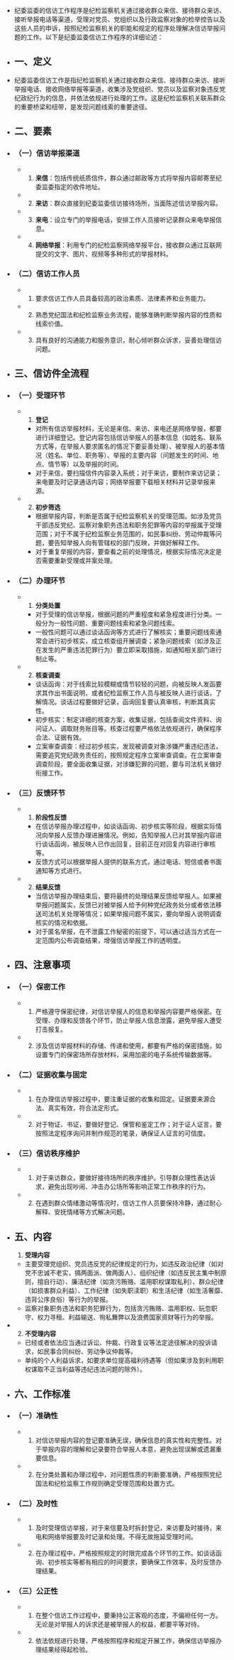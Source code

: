 - 纪委监委的信访工作程序是纪检监察机关通过接收群众来信、接待群众来访、接听举报电话等渠道，受理对党员、党组织以及行政监察对象的检举控告以及这些人员的申诉，按照纪检监察机关的职能和规定的程序处理解决信访举报问题的工作。以下是纪委监委信访工作程序的详细论述：
- ## 一、定义
- 纪委监委信访工作是指纪检监察机关通过接收群众来信、接待群众来访、接听举报电话、接收网络举报等渠道，收集涉及党组织、党员以及监察对象违反党纪政纪行为的信息，并依法依规进行处理的工作。这是纪检监察机关联系群众的重要桥梁和纽带，是发现问题线索的重要途径。
- ## 二、要素
- ### （一）信访举报渠道
	- 1. **来信**：包括传统纸质信件，群众通过邮政等方式将举报内容邮寄至纪委监委指定的收件地址。
	- 2. **来访**：群众直接到纪委监委信访接待场所，当面陈述信访举报内容。
	- 3. **来电**：设立专门的举报电话，安排工作人员接听记录群众来电举报信息。
	- 4. **网络举报**：利用专门的纪检监察网络举报平台，接收群众通过互联网提交的文字、图片、视频等多种形式的举报材料。
- ### （二）信访工作人员
	- 1. 要求信访工作人员具备较高的政治素质、法律素养和业务能力。
	- 2. 熟悉党纪国法和纪检监察业务流程，能够准确判断举报内容的性质和线索价值。
	- 3. 具有良好的沟通能力和服务意识，耐心倾听群众诉求，妥善处理信访问题。
- ## 三、信访件全流程
- ### （一）受理环节
	- 1. **登记**
		- 对所有信访举报材料，无论是来信、来访、来电还是网络举报，都要进行详细登记。登记内容包括信访举报人的基本信息（如姓名、联系方式等，在举报人要求匿名的情况下要妥善处理）、被举报人的基本情况（姓名、单位、职务等）、举报的主要内容（问题发生的时间、地点、情节等）以及举报的时间。
		- 对于来信，要扫描信件内容录入系统；对于来访，要制作来访记录；来电要及时记录通话内容；网络举报要下载相关材料并记录举报来源。
	- 2. **初步筛选**
		- 根据举报内容，判断是否属于纪检监察机关的受理范围。如涉及党员干部违反党纪、监察对象职务违法和职务犯罪等内容的举报属于受理范围；对于不属于纪检监察业务范围的，如民事纠纷、劳动仲裁等问题，要告知举报人向有管辖权的部门反映，并做好解释工作。
		- 对于重复举报的内容，要查看之前的处理情况，根据实际情况决定是否需要重新受理或并案处理。
- ### （二）办理环节
	- 1. **分类处置**
		- 对于受理的信访举报，根据问题的严重程度和紧急程度进行分类。一般分为一般性问题、重要问题线索和紧急问题线索。
		- 一般性问题可以通过谈话函询等方式进行了解核实；重要问题线索通常会进行初步核实，成立核查组开展调查；紧急问题线索（如涉及正在发生的严重违法犯罪行为）要立即采取措施，如通知相关部门进行制止等。
	- 2. **核查调查**
		- 谈话函询：对于线索比较模糊或情节较轻的问题，向被反映人发函要求其作出书面说明，或者纪检监察工作人员与被反映人进行谈话，了解情况。谈话过程要做好记录，函询回复要认真审核，判断其真实性。
		- 初步核实：制定详细的核查方案，收集证据，包括查阅文件资料、询问证人、调取财务账目等。核查过程要严格依法依规进行，确保程序合法、证据有效。
		- 立案审查调查：经过初步核实，发现被调查对象涉嫌严重违纪违法，需要追究党纪政务责任的，按照规定程序立案审查调查。在立案审查调查阶段，要全面收集证据，对涉嫌犯罪的问题，要与司法机关做好衔接工作。
- ### （三）反馈环节
	- 1. **阶段性反馈**
		- 在信访举报办理过程中，如谈话函询、初步核实等阶段，根据实际情况向举报人反馈办理进展情况。例如，告知举报人已对其举报内容进行谈话函询，被反映人已作出回复，目前正在对回复内容进行审核等。
		- 反馈方式可以根据举报人提供的联系方式，通过电话、短信或者书面通知等方式进行。
	- 2. **结果反馈**
		- 当信访举报办理结束后，要将最终的处理结果反馈给举报人。如果被举报问题属实，反馈已对被举报人给予何种党纪政务处分或者依法移送司法机关处理等情况；如果举报问题不属实，要向举报人说明调查核实的情况和依据。
		- 对于匿名举报，在不泄露工作秘密的前提下，可以通过适当方式在一定范围内公布调查结果，增强信访举报工作的透明度。
- ## 四、注意事项
- ### （一）保密工作
	- 1. 严格遵守保密纪律，对信访举报人的信息和举报内容要严格保密。在受理、办理和反馈各个环节，防止举报人信息泄露，避免举报人遭受打击报复。
	- 2. 涉及信访举报材料的存储、传递和使用，都要有严格的保密措施，如设置专门的保密场所存放材料，采用加密的电子系统传输数据等。
- ### （二）证据收集与固定
	- 1. 在办理信访举报过程中，要注重证据的收集和固定。证据要来源合法、真实有效，符合法定形式。
	- 2. 对于物证、书证，要做好登记、保管和鉴定工作；对于证人证言，要按照法定程序询问并制作规范的笔录，确保证人证言的可信度。
- ### （三）信访秩序维护
	- 1. 对于来访群众，要做好接待场所的秩序维护。引导群众理性表达诉求，避免出现吵闹、冲击办公场所等影响正常工作秩序的行为。
	- 2. 在遇到群众情绪激动等情况时，信访工作人员要保持冷静，通过耐心解释、安抚情绪等方式解决问题。
- ## 五、内容
  1. **受理内容**
	- 主要受理党组织、党员违反党的纪律规定的行为，如违反政治纪律（如对党不忠诚不老实，搞两面派、做两面人）、组织纪律（如违反民主集中制原则，擅自行动）、廉洁纪律（如贪污贿赂、滥用职权谋取私利）、群众纪律（如损害群众利益）、工作纪律（如失职渎职）和生活纪律（如生活奢靡、违背公序良俗）等行为的举报。
	- 监察对象职务违法和职务犯罪行为，包括贪污贿赂、滥用职权、玩忽职守、权力寻租、利益输送、徇私舞弊以及浪费国家资财等行为的举报。
- 2. **不受理内容**
	- 已经或者依法应当通过诉讼、仲裁、行政复议等法定途径解决的投诉请求，如民事合同纠纷、劳动争议仲裁等。
	- 单纯的个人利益诉求，如要求单位提高福利待遇等（但如果涉及到利用职权谋取不正当利益等违纪违法问题的除外）。
- ## 六、工作标准
- ### （一）准确性
	- 1. 对信访举报内容的登记要准确无误，确保信息的真实性和完整性。对于举报内容的理解和记录要符合举报人本意，避免出现误解或遗漏重要信息。
	- 2. 在分类处置和办理过程中，对问题性质的判断要准确，严格按照党纪国法和纪检监察工作规则确定受理范围和处置方式。
- ### （二）及时性
	- 1. 及时受理信访举报，对于来信要及时拆封登记，来访要及时接待，来电和网络举报要及时记录和处理。不得无故拖延受理时间。
	- 2. 在办理过程中，严格按照规定的时限完成各个环节的工作。如谈话函询、初步核实等都有相应的时间要求，要确保工作效率，及时反馈办理结果。
- ### （三）公正性
	- 1. 在整个信访工作过程中，要秉持公正客观的态度，不偏袒任何一方。无论是对举报人的诉求还是被举报人的权益，都要平等对待。
	- 2. 依法依规进行处理，严格按照程序和规定开展工作，确保信访举报办理结果经得起检验。